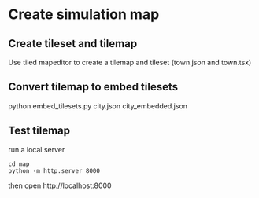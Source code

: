 # Create simulation map

## Create tileset and tilemap
Use tiled mapeditor to create a tilemap and tileset (town.json and town.tsx)

## Convert tilemap to  embed tilesets
python embed_tilesets.py city.json city_embedded.json

## Test tilemap
run a local server
```
cd map
python -m http.server 8000
```
then open http://localhost:8000